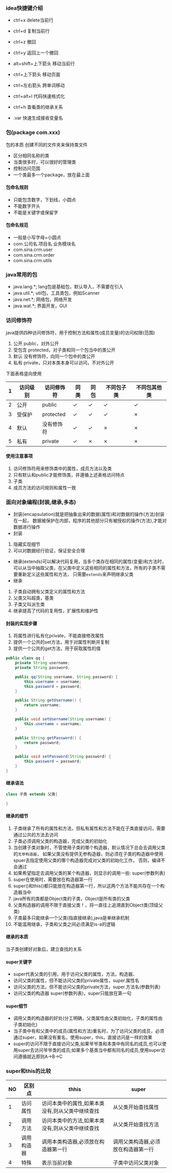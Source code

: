 ### idea快捷键介绍
- ctrl+x delete当前行
- ctrl+d 复制当前行
- ctrl+z 撤回
- ctrl+y 返回上一个撤回
- alt+shift+上下箭头 移动当前行

- ctrl+上下箭头 移动页面
- ctrl+左右箭头 跨单词移动
- ctrl+alt+l 代码快速格式化

- ctrl+h 查看类的继承关系
- .var 快速生成接收变量名
### 包(package com.xxx)
包的本质 创建不同的文件夹来保持类文件
- 区分相同名称的类
- 当类很多时，可以很好的管理类
- 控制访问范围
- 一个类最多一个package，放在最上面
#### 包命名规则
- 只能包含数字，下划线，小圆点
- 不能数字开头
- 不能是关键字或保留字
#### 包命名规范
- 一般是小写字母+小圆点
- com.公司名.项目名.业务模块名 
- com.sina.crm.user
- com.sina.crm.order
- com.sina.crm.utils

### java常用的包
- java.lang.*;  lang包是基础包，默认导入，不需要在引入
- java.util.*;  util包，工具类包，例如Scanner
- java.net.*;   网络包，网络开发
- java.wat.*;   界面开发，GUI

### 访问修饰符
java提供四种访问修饰符，用于控制方法和属性(成员变量)的访问权限(范围)
1. 公开   public，对外公开
2. 受包含  protected，对子类和同一个包当中的类公开
3. 默认   没有修饰符，向同一个包中的类公开
4. 私有   private，只对本类本身可以访问，不对外公开


下面表格竖向使用

|1|访问级别|访问修饰符|同类|同包|不同包子类|不同包其他类|
|---|---|---|---|---|---|---|
|2|公开|public|✓|✓|✓|✓|
|3|受保护|protected|✓|✓|✓|✗|
|4|默认|没有修饰符|✓|✓|✗|✗|
|5|私有|private|✓|✗|✗|✗|

#### 使用注意事项
1. 访问修饰符用来修饰类中的属性，成员方法以及类
2. 只有默认和public才能修饰类，并遵循上述表格访问特点
3. 子类
4. 成员方法的访问规则和属性一致

### 面向对象编程(封装,继承,多态)
- 封装(encapsulation)就是把抽象出来的数据(属性)和对数据的操作(方法)封装在一起，
数据被保护在内部，程序的其他部分只有被授权的操作(方法),才能对数据进行操作
- 封装
1. 隐藏实现细节
2. 可以对数据经行验证，保证安全合理
- 继承(extends)可以解决代码复用，当多个类存在相同的属性(变量)和方法时，
可以从当中抽取父类，在父类中定义这些相同的属性和方法，所有的子类不需要重新定义这些属性和方法，
只需要```extends```来声明继承父类
- 继承
1. 子类自动拥有父类定义的属性和方法
2. 父类又叫超类，基类
3. 子类又叫派生类
4. 继承提高了代码的复用性，扩展性和维护性

#### 封装的实现步骤
1. 将属性进行私有化private，不能直接修改属性
2. 提供一个公共的set方法，用于对属性判断并复制
3. 提供一个公共的get方法，用于获取属性的值
```java
public class qq {
    private String username;
    private String password;

    public qq(String username, String password) {
        this.username = username;
        this.password = password;
    }

    public String getUsername() {
        return username;
    }

    public void setUsername(String username) {
        this.username = username;
    }

    public String getPassword() {
        return password;
    }

    public void setPassword(String password) {
        this.password = password;
    }
}
```

#### 继承语法
```java
class 子类 extends 父类{
    
}
```    
#### 继承的细节
1. 子类继承了所有的属性和方法，但私有属性和方法不能在子类直接访问，需要通过公共的方法去访问
2. 子类必须调用父类的构造器，完成父类的初始化
3. 当创建子类对象时，不管使用子类的哪个构造器，默认情况下总会去调用父类的```无参构造器```，
如果父类没有提供无参构造器，则必须在子类的构造器中使用spuer去指定使用父类的哪个构造器完成对父类的初始化工作，
否则，编译不会通过
4. 如果希望指定去调用父类的某个构造器，则显示的调用一些: super(参数列表)
5. super在使用时，需要放在构造器第一行
6. super()和this()都只能放在构造器第一行，所以这两个方法不能共存在一个构造器当中
7. java所有的类都是Object类的子类，Object是所有类的父类
8. 父类构造器的调用不限于直接父类！，将一直往上追溯直到Object类(顶级父类)
9. 子类最多只能继承一个父类(指直接继承),java是单继承机制
10. 不能滥用继承，子类和父类之间必须满足is-a的逻辑
#### 继承的本质
当子类创建好对象后，建立查找的关系

#### super关键字
- super代表父类的引用，用于访问父类的属性，方法，构造器、
- 访问父类的属性，但不能访问父类的private属性，super.属性名
- 访问父类的方法，但不能访问父类的private方法，super.方法名(参数列表)
- 访问父类的构造器 super(参数列表)，super只能放在第一句
#### super细节
- 调用父类的构造器的好处(分工明确，父类属性由父类初始化，子类的属性由子类初始化)
- 当子类中有和父类中的成员(属性和方法)重名时，为了访问父类的成员，必须通过super，如果没有重名，使用super，this，直接访问是一样的效果
- super的访问不限于直接访问父类,如果爷爷类和本类中有同名的成员,也可以使用super去访问爷爷类的成员;如果多个基类当中都有同名的成员,使用super访问遵循就近原则A->B->C

### super和this的比较
|NO|区别点|thhis|super|
|---|---|---|---|
|1|访问属性|访问本类中的属性,如果本类没有,则从父类中继续查找|从父类开始查找属性|
|2|调用方法|访问本类中的方法,如果本类没有,则从父类中继续查找|从父类开始查找方法|
|3|调用构造器|调用本类构造器,必须放在构造器第一行|调用父类构造器,必须放在构造器第一行|
|4|特殊|表示当前对象|子类中访问父类对象|

#### 